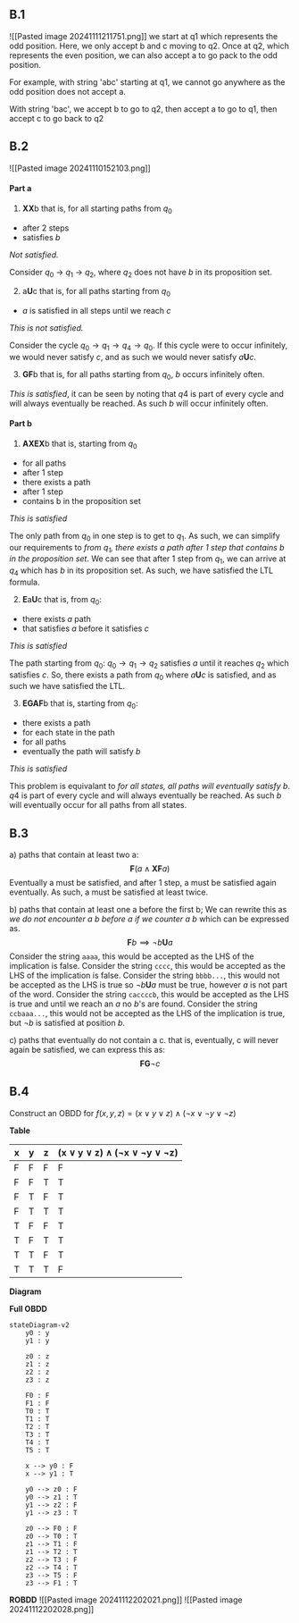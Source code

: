 ## B.1
![[Pasted image 20241111211751.png]]
we start at q1 which represents the odd position. Here, we only accept b and c moving to q2. Once at q2, which represents the even position, we can also accept a to go pack to the odd position.

For example, with string 'abc' starting at q1, we cannot go anywhere as the odd position does not accept a.  
  
With string 'bac', we accept b to go to q2, then accept a to go to q1, then accept c to go back to q2
## B.2
![[Pasted image 20241110152103.png]]

#### Part a
1. **XX**b
that is, for all starting paths from $q_0$
- after 2 steps
- satisfies $b$

*Not satisfied.*

Consider $q_0$ -> $q_1$ -> $q_2$, where $q_2$ does not have $b$ in its proposition set.

2. a**U**c
that is, for all paths starting from $q_0$
- $a$ is satisfied in all steps until we reach $c$

*This is not satisfied.*

Consider the cycle $q_0 \rightarrow q_1 \rightarrow q_4 \rightarrow q_0$. If this cycle were to occur infinitely, we would never satisfy $c$, and as such we would never satisfy $a\textbf{U}c$.

3. **GF**b
that is, for all paths starting from $q_0$, $b$ occurs infinitely often.

*This is satisfied*, it can be seen by noting that $q4$ is part of every cycle and will always eventually be reached. As such $b$ will occur infinitely often.

#### Part b
1. **AXEX**b
that is, starting from $q_0$
- for all paths
- after 1 step
- there exists a path
- after 1 step
- contains b in the proposition set

*This is satisfied*

The only path from $q_0$ in one step is to get to $q_1$. As such, we can simplify our requirements to *from $q_1$, there exists a path after 1 step that contains $b$ in the proposition set*. We can see that after 1 step from $q_1$, we can arrive at $q_4$ which has $b$ in its proposition set. As such, we have satisfied the LTL formula.

2. **E**a**U**c
that is, from $q_0$:
- there exists $a$ path
- that satisfies $a$ before it satisfies $c$

*This is satisfied*

The path starting from $q_0$:  $q_0 \rightarrow q_1 \rightarrow q_2$ satisfies $a$ until it reaches $q_2$ which satisfies $c$. So, there exists a path from $q_0$ where $a\textbf{U}c$ is satisfied, and as such we have satisfied the LTL.

3. **EGAF**b
that is, starting from $q_0$:
- there exists a path
- for each state in the path
- for all paths
- eventually the path will satisfy $b$

*This is satisfied*

This problem is equivalant to *for all states, all paths will eventually satisfy b*. $q4$ is part of every cycle and will always eventually be reached. As such $b$ will eventually occur for all paths from all states.

## B.3
a) paths that contain at least two a:
$$\textbf{F}(a∧\textbf{XF}a)$$
Eventually a must be satisfied, and after 1 step, a must be satisfied again eventually. As such, a must be satisfied at least twice.

b) paths that contain at least one a before the first b; We can rewrite this as *we do not encounter a $b$ before $a$ if we counter a b* which can be expressed as.
$$\textbf{F}b \implies\neg b \textbf{U} a$$
Consider the string `aaaa`, this would be accepted as the LHS of the implication is false.
Consider the string `cccc`, this would be accepted as the LHS of the implication is false.
Consider the string `bbbb...`, this would not be accepted as the LHS is true so $\neg b \textbf{U} a$ must be true, however $a$ is not part of the word.
Consider the string `caccccb`, this would be accepted as the LHS is true and until we reach an $a$ no $b$'s are found.
Consider the string `ccbaaa...`, this would not be accepted as the LHS of the implication is true, but $\neg b$ is satisfied at position $b$.

c) paths that eventually do not contain a c. that is, eventually, c will never again be satisfied, we can express this as: 
$$\textbf{FG}\neg c$$

## B.4
Construct an OBDD for $f(x, y, z) = (x ∨ y ∨ z) ∧ (¬x ∨ ¬y ∨ ¬z)$

**Table**

| x   | y   | z   | (x ∨ y ∨ z) ∧ (¬x ∨ ¬y ∨ ¬z) |
| --- | --- | --- | ---------------------------- |
| F   | F   | F   | F                            |
| F   | F   | T   | T                            |
| F   | T   | F   | T                            |
| F   | T   | T   | T                            |
| T   | F   | F   | T                            |
| T   | F   | T   | T                            |
| T   | T   | F   | T                            |
| T   | T   | T   | F                            |

**Diagram**

**Full OBDD**
```mermaid
stateDiagram-v2
	y0 : y
	y1 : y

	z0 : z
	z1 : z
	z2 : z
	z3 : z
		
	F0 : F
	F1 : F
	T0 : T 
	T1 : T
	T2 : T
	T3 : T
	T4 : T
	T5 : T

	x --> y0 : F
	x --> y1 : T

	y0 --> z0 : F
	y0 --> z1 : T
	y1 --> z2 : F
	y1 --> z3 : T

	z0 --> F0 : F
	z0 --> T0 : T
	z1 --> T1 : F
	z1 --> T2 : T
	z2 --> T3 : F
	z2 --> T4 : T
	z3 --> T5 : F
	z3 --> F1 : T
```

**ROBDD**
![[Pasted image 20241112202021.png]]
![[Pasted image 20241112202028.png]]